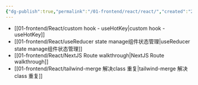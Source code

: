 ```yaml
---
{"dg-publish":true,"permalink":"/01-frontend/react/react/","created":"2024-09-18T14:20:17.767+08:00","updated":"2024-05-27T15:04:11.000+08:00"}
---
```




+ [[01-frontend/React/custom hook - useHotKey\|custom hook - useHotKey]]
+ [[01-frontend/React/useReducer state manage组件状态管理\|useReducer state manage组件状态管理]]
+ [[01-frontend/React/NextJS Route walkthrough\|NextJS Route walkthrough]]
+ [[01-frontend/React/tailwind-merge 解决class 重复\|tailwind-merge 解决class 重复]]

